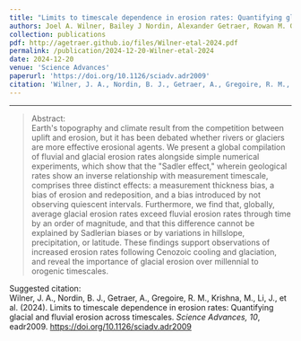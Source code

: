 ```yaml
---
title: "Limits to timescale dependence in erosion rates: Quantifying glacial and fluvial erosion across timescales"
authors: Joel A. Wilner, Bailey J Nordin, Alexander Getraer, Rowan M. Gregoire, Mansa Krishna, Jiawen Li, Derek J. Pickell, Emma R. Rogers, Kalin T. McDannell, Marisa C. Palucis, and C. Brenhin Keller
collection: publications
pdf: http://agetraer.github.io/files/Wilner-etal-2024.pdf
permalink: /publication/2024-12-20-Wilner-etal-2024
date: 2024-12-20
venue: 'Science Advances'
paperurl: 'https://doi.org/10.1126/sciadv.adr2009'
citation: 'Wilner, J. A., Nordin, B. J., Getraer, A., Gregoire, R. M., Krishna, M., Li, J., et al. (2024). Limits to timescale dependence in erosion rates: Quantifying glacial and fluvial erosion across timescales. <i>Science Advances, 10</i>, eadr2009. https://doi.org/10.1126/sciadv.adr2009'
---
```


------

>Abstract: <br/>Earth&apos;s topography and climate result from the competition between uplift and erosion, but it has been debated whether rivers or glaciers are more effective erosional agents. We present a global compilation of fluvial and glacial erosion rates alongside simple numerical experiments, which show that the &quot;Sadler effect,&quot; wherein geological rates show an inverse relationship with measurement timescale, comprises three distinct effects: a measurement thickness bias, a bias of erosion and redeposition, and a bias introduced by not observing quiescent intervals. Furthermore, we find that, globally, average glacial erosion rates exceed fluvial erosion rates through time by an order of magnitude, and that this difference cannot be explained by Sadlerian biases or by variations in hillslope, precipitation, or latitude. These findings support observations of increased erosion rates following Cenozoic cooling and glaciation, and reveal the importance of glacial erosion over millennial to orogenic timescales.

 Suggested citation: <br/>Wilner, J. A., Nordin, B. J., Getraer, A., Gregoire, R. M., Krishna, M., Li, J., et al. (2024). Limits to timescale dependence in erosion rates: Quantifying glacial and fluvial erosion across timescales. <i>Science Advances, 10</i>, eadr2009. https://doi.org/10.1126/sciadv.adr2009